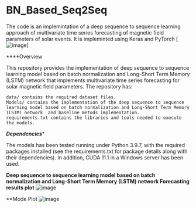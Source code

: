 # BN_Based_Seq2Seq
The code is an implemintation of a deep sequence to sequence learning approach of multivariate time series forecasting of magnetic field parameters of solar events. It is impleminted using Keras and PyTorch
[![image](https://user-images.githubusercontent.com/100083721/171735852-4f04d90b-1d61-43dc-a37c-73d12ada360a.png)]

****Overview

This repository provides the implementation of deep sequence to sequence learning model based on batch normalization and Long-Short Term Memory (LSTM) network that implements
multivariate time series forecasting for solar magnetic field parameters. The repository has:

    data/ contains the required dataset files.
    Models/ contains the implementation of the deep sequence to sequence learning model based on batch normalization and Long-Short Term Memory (LSTM) network  and baseline metods implementation.
    requirements.txt contains the libraries and tools needed to execute the models.
    
  ***Dependencies****

The models has been tested running under Python 3.9.7, with the required packages installed (see the requirements.txt for package details along with their dependencies). In addition, CUDA 11.1 in a Windows server has been used. 


**Deep sequence to sequence learning model based on batch normalization and Long-Short Term Memory (LSTM) network Forecasting results plot**
![image](https://user-images.githubusercontent.com/100083721/171737089-1003bd34-4e72-4d86-a7d8-eb053dd694cb.png)

**Mode Plot
![image](https://user-images.githubusercontent.com/100083721/171737300-14d84bb6-0a8d-4b0e-b8d8-68cdf040ed37.png)
